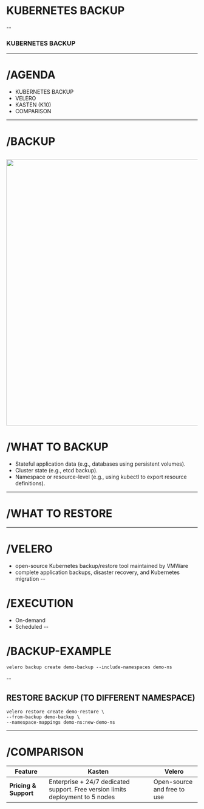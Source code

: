 # KUBERNETES BACKUP
--
### KUBERNETES BACKUP
<!-- .slide: data-transition="zoom" -->
---
# /AGENDA
* KUBERNETES BACKUP <!-- .element: class="fragment fade-up" -->
* VELERO <!-- .element: class="fragment fade-up" -->
* KASTEN (K10)<!-- .element: class="fragment fade-up" -->
* COMPARISON <!-- .element: class="fragment fade-up" -->
---
# /BACKUP
[<img src="https://miro.medium.com/v2/resize:fit:934/0*xgCTrk6NbQGdv_qF.jpeg" width="700"/>](https://www.sva.de/index.html) <!-- .element: class="fragment fade-up" -->
---
# /WHAT TO BACKUP
* Stateful application data (e.g., databases using persistent volumes).
* Cluster state (e.g., etcd backup).
* Namespace or resource-level (e.g., using kubectl to export resource definitions).
---
# /WHAT TO RESTORE


---
# /VELERO
* open-source Kubernetes backup/restore tool maintained by VMWare
* complete application backups, disaster recovery, and Kubernetes migration
--
# /EXECUTION
* On-demand 
* Scheduled 
--
# /BACKUP-EXAMPLE

```
velero backup create demo-backup --include-namespaces demo-ns
```
--
## RESTORE BACKUP (TO DIFFERENT NAMESPACE)

```
velero restore create demo-restore \
--from-backup demo-backup \
--namespace-mappings demo-ns:new-demo-ns
```


---
# /COMPARISON

| Feature                       | Kasten                                                                 | Velero                                                                 |
|-------------------------------|-----------------------------------------------------------------------|-----------------------------------------------------------------------|
| **Pricing & Support**         | Enterprise + 24/7 dedicated support. Free version limits deployment to 5 nodes | Open-source and free to use |
